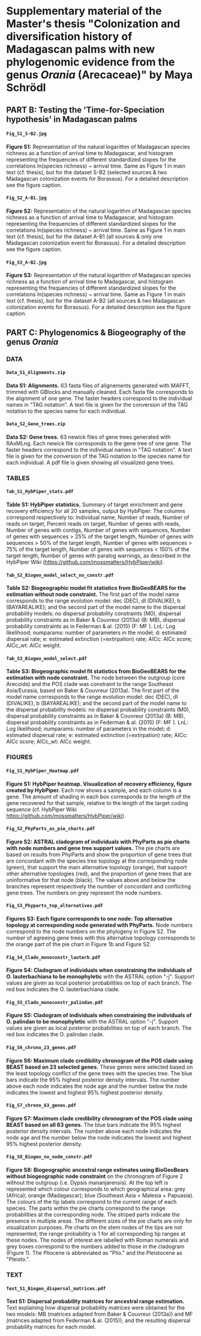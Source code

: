 # Supplementary material of the Master's thesis "Colonization and diversification history of Madagascan palms with new phylogenomic evidence from the genus *Orania* (Arecaceae)" by Maya Schrödl


## PART B: Testing the 'Time-for-Speciation hypothesis' in Madagascan palms

#### **`Fig_S1_S-B2.jpg`**

**Figure S1:** Representation of the natural logarithm of Madagascan species richness
as a function of arrival time to Madagascar, and histogram representing
the frequencies of different standardized slopes for the correlations ln(species richness) ~ arrival time. Same as Figure 1 in main text (cf. thesis), but for the dataset S-B2 (selected sources & two Madagascan colonization events for Borassus). For a detailed description see the figure caption.

#### **`Fig_S2_A-B1.jpg`**

**Figure S2:** Representation of the natural logarithm of Madagascan species richness
as a function of arrival time to Madagascar, and histogram representing
the frequencies of different standardized slopes for the correlations ln(species richness) ~ arrival time. Same as Figure 1 in main text (cf. thesis), but for the dataset A-B1 (all sources & only one Madagascan colonization event for Borassus). For a detailed description see the figure caption.

#### **`Fig_S3_A-B2.jpg`**

**Figure S3:** Representation of the natural logarithm of Madagascan species richness
as a function of arrival time to Madagascar, and histogram representing
the frequencies of different standardized slopes for the correlations ln(species richness) ~ arrival time. Same as Figure 1 in main text (cf. thesis), but for the dataset A-B2 (all sources & two Madagascan colonization events for Borassus). For a detailed description see the figure caption.


## PART C: Phylogenomics & Biogeography of the genus *Orania*

### DATA

#### **`Data_S1_Alignments.zip`**

**Data S1: Alignments.** 63 fasta files of alignements generated with MAFFT,
trimmed with GBlocks and manually cleaned. Each fasta file corresponds to the
alignment of one gene. The faster headers correspond to the individual names in
"TAG notation". A text file is given for the conversion of the TAG notation to the
species name for each individual.

#### **`Data_S2_Gene_trees.zip`**

**Data S2: Gene trees.** 63 newick files of gene trees generated with RAxMLng.
Each newick file corresponds to the gene tree of one gene. The faster headers
correspond to the individual names in "TAG notation". A text file is given for the
conversion of the TAG notation to the species name for each individual. A pdf file
is given showing all visualized gene trees.


### TABLES

#### **`Tab_S1_HybPiper_stats.pdf`**

**Table S1: HybPiper statistics.** Summary of target enrichment and gene recovery
efficiency for all 20 samples, output by HybPiper. The columns correspond
respectively to: Individual name, Number of reads, Number of reads on target, Percent
reads on target, Number of genes with reads, Number of genes with contigs,
Number of genes with sequences, Number of genes with sequences > 25% of the
target length, Number of genes with sequences > 50% of the target length, Number
of genes with sequences > 75% of the target length, Number of genes with sequences
$\lt$ 150% of the target length, Number of genes with paralog warnings, as described
in the HybPiper Wiki (https://github.com/mossmatters/HybPiper/wiki).

#### **`Tab_S2_Biogeo_model_select_no_constr.pdf`**

**Table S2: Biogeographic model fit statistics from BioGeoBEARS for the
estimation without node constraint.** The first part of the model name corresponds
to the range evolution model: dec (DEC), dl (DIVALIKE), b (BAYAREALIKE);
and the second part of the model name to the dispersal probability models:
no dispersal probability constraints (M0), dispersal probability constraints as in
Baker & Couvreur (2013a) (B: MB), dispersal probability constraints as in Federman
& al. (2015) (F: MF ). LnL: Log likelihood; numparams: number of parameters
in the model; d: estimated dispersal rate; e: estimated extinction (=extirpation)
rate; AICc: AICc score; AICc_wt: AICc weight.

#### **`Tab_S3_Biogeo_model_select.pdf`**

**Table S3: Biogeographic model fit statistics from BioGeoBEARS for the
estimation with node constraint.** The node between the outgroup (core Arecoids)
and the POS clade was constraint to the range Southeast Asia/Eurasia, based
on Baker & Couvreur (2013a). The first part of the model name corresponds to the
range evolution model: dec (DEC), dl (DIVALIKE), b (BAYAREALIKE); and the
second part of the model name to the dispersal probability models: no dispersal
probability constraints (M0), dispersal probability constraints as in Baker & Couvreur
(2013a) (B: MB), dispersal probability constraints as in Federman & al. (2015)
(F: MF ). LnL: Log likelihood; numparams: number of parameters in the model; d:
estimated dispersal rate; e: estimated extinction (=extirpation) rate; AICc: AICc
score; AICc_wt: AICc weight.

### FIGURES

#### **`Fig_S1_HybPiper_Heatmap.pdf`**

**Figure S1: HybPiper heatmap. Visualization of recovery efficiency, figure created
by HybPiper.** Each row shows a sample, and each column is a gene. The
amount of shading in each box corresponds to the length of the gene recovered for
that sample, relative to the length of the target coding sequence (cf. HybPiper Wiki
https://github.com/mossmatters/HybPiper/wiki).

#### **`Fig_S2_PhyParts_as_pie_charts.pdf`**

**Figure S2: ASTRAL cladogram of individuals with PhyParts as pie charts
with node numbers and gene tree support values.** The pie charts are based
on results from PhyParts and show the proportion of gene trees that are concordant
with the species tree topology at the corresponding node (green), that support the
main alternative topology (orange), that support other alternative topologies (red),
and the proportion of gene trees that are uninformative for that node (black). The
values above and below the branches represent respectively the number of concordant
and conflicting gene trees. The numbers on grey represent the node numbers.


#### **`Fig_S3_Phyparts_top_alternatives.pdf`**

**Figures S3: Each figure corresponds to one node: Top alternative topology
at corresponding node generated with PhyParts.** Node numbers correspond
to the node numbers on the phylogeny in Figure S2. The number of agreeing
gene trees with this alternative topology corresponds to the orange part of the pie
chart in Figure 1b and Figure S2.


#### **`Fig_S4_Clado_monoconstr_lauterb.pdf`**

**Figure S4: Cladogram of individuals when constraining the individuals
of O. lauterbachiana to be monophyletic** with the ASTRAL option "-j".
Support values are given as local posterior probabilities on top of each branch. The
red box indicates the O. lauterbachiana clade.

#### **`Fig_S5_Clado_monoconstr_palindan.pdf`**

**Figure S5: Cladogram of individuals when constraining the individuals of
O. palindan to be monophyletic** with the ASTRAL option "-j". Support
values are given as local posterior probabilities on top of each branch. The red box
indicates the O. palindan clade.

#### **`Fig_S6_chrono_23_genes.pdf`**

**Figure S6: Maximum clade credibility chronogram of the POS clade using
BEAST based on 23 selected genes.** These genes were selected based on the
least topology conflict of the gene trees with the species tree. The blue bars indicate
the 95% highest posterior density intervals. The number above each node indicates
the node age and the number below the node indicates the lowest and highest 95%
highest posterior density.


#### **`Fig_S7_chrono_63_genes.pdf`**

**Figure S7: Maximum clade credibility chronogram of the POS clade using
BEAST based on all 63 genes.** The blue bars indicate the 95% highest
posterior density intervals. The number above each node indicates the node age and
the number below the node indicates the lowest and highest 95% highest posterior
density.

#### **`Fig_S8_Biogeo_no_node_constr.pdf`**

**Figure S8: Biogeographic ancestral range estimates using BioGeoBears
without biogeographic node constraint** on the chronogram of Figure 2 without
the outgroup (i.e. Dypsis mananjarensis). At the top left is represented which colour
corresponds to which geographical area: grey (Africa); orange (Madagascar); blue
(Southeast Asia = Malesia + Papuasia). The colours of the tip labels correspond
to the current range of each species. The parts within the pie charts correspond
to the range probabilities at the corresponding node. The striped parts indicate
the presence in multiple areas. The different sizes of the pie charts are only for
visualization purposes. Pie charts on the stem nodes of the tips are not represented;
the range probability is 1 for all corresponding tip ranges at these nodes. The nodes
of interest are labelled with Roman numerals and grey boxes correspond to the
numbers added to those in the cladogram (Figure 1). The Pliocene is abbreviated
as "Plio." and the Pleistocene as "Pleisto.".

### TEXT

#### **`Text_S1_Biogeo_dispersal_matrices.pdf`**

**Text S1: Dispersal probability matrices for ancestral range estimation.**
Text explaining how dispersal probability matrices were obtained for the two models:
MB (matrices adapted from Baker & Couvreur (2013a)) and MF (matrices adapted
from Federman & al. (2015)); and the resulting dispersal probability matrices for
each model.